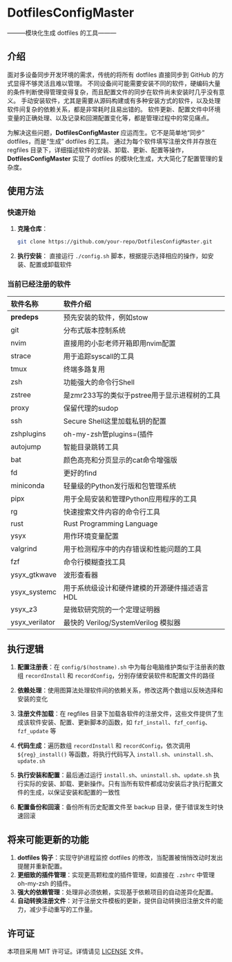 # DotfilesConfigMaster

———模块化生成 dotfiles 的工具———

## 介绍

面对多设备同步开发环境的需求，传统的将所有 dotfiles 直接同步到 GitHub 的方式显得不够灵活且难以管理。
不同设备间可能需要安装不同的软件，硬编码大量的条件判断使得管理变得复杂，而且配置文件的同步在软件尚未安装时几乎没有意义。
手动安装软件，尤其是需要从源码构建或有多种安装方式的软件，以及处理软件间复杂的依赖关系，都是非常耗时且易出错的。
软件更新、配置文件中环境变量的正确处理、以及记录和回溯配置变化等，都是管理过程中的常见痛点。

为解决这些问题，**DotfilesConfigMaster** 应运而生。它不是简单地“同步” dotfiles，而是“生成” dotfiles 的工具。
通过为每个软件填写注册文件并存放在 regfiles 目录下，详细描述软件的安装、卸载、更新、配置等操作，
**DotfilesConfigMaster** 实现了 dotfiles 的模块化生成，大大简化了配置管理的复杂度。

## 使用方法

### 快速开始

1. **克隆仓库**：
   ```bash
   git clone https://github.com/your-repo/DotfilesConfigMaster.git
   ```

2. **执行安装**：
   直接运行 `./config.sh` 脚本，根据提示选择相应的操作，如安装、配置或卸载软件
   
### 当前已经注册的软件

| 软件名称 | 软件介绍 |
| :--------- | :--------------------------------------------------- |
| __predeps__ | 预先安装的软件，例如stow |
| git | 分布式版本控制系统 |
| nvim | 直接用的小彭老师开箱即用nvim配置 |
| strace | 用于追踪syscall的工具 |
| tmux | 终端多路复用 |
| zsh | 功能强大的命令行Shell |
| zstree | 是zmr233写的类似于pstree用于显示进程树的工具 |
| proxy | 保留代理的sudop |
| ssh | Secure Shell这里加载私钥的配置 |
| zshplugins | oh-my-zsh管plugins=(插件 |
| autojump | 智能目录跳转工具 |
| bat | 颜色高亮和分页显示的cat命令增强版 |
| fd | 更好的find |
| miniconda | 轻量级的Python发行版和包管理系统 |
| pipx | 用于全局安装和管理Python应用程序的工具 |
| rg | 快速搜索文件内容的命令行工具 |
| rust | Rust Programming Language |
| ysyx | 用作环境变量配置 |
| valgrind | 用于检测程序中的内存错误和性能问题的工具 |
| fzf | 命令行模糊查找工具 |
| ysyx_gtkwave | 波形查看器 |
| ysyx_systemc | 用于系统级设计和硬件建模的开源硬件描述语言HDL |
| ysyx_z3 | 是微软研究院的一个定理证明器 |
| ysyx_verilator | 最快的 Verilog/SystemVerilog 模拟器 |

## 执行逻辑

1. **配置注册表**：在 `config/$(hostname).sh` 中为每台电脑维护类似于注册表的数组 `recordInstall` 和 `recordConfig`，分别存储安装软件和配置文件的路径

2. **依赖处理**：使用图算法处理软件间的依赖关系，修改这两个数组以反映选择和安装的变化

3. **注册文件加载**：在 regfiles 目录下加载各软件的注册文件，这些文件提供了生成该软件安装、配置、更新脚本的函数，如 `fzf_install`、`fzf_config`、`fzf_update` 等

4. **代码生成**：遍历数组 `recordInstall` 和 `recordConfig`，依次调用 `${reg}_install()` 等函数，将执行代码写入 `install.sh`、`uninstall.sh`、`update.sh`

5. **执行安装和配置**：最后通过运行 `install.sh`、`uninstall.sh`、`update.sh` 执行实际的安装、卸载、更新操作。只有当所有软件都成功安装后才执行配置文件的生成，以保证安装和配置的一致性

6. **配置备份和回滚**：备份所有历史配置文件至 backup 目录，便于错误发生时快速回滚

## 将来可能更新的功能

1. **dotfiles 钩子**：实现守护进程监控 dotfiles 的修改，当配置被悄悄改动时发出提醒并重新配置。
2. **更细致的插件管理**：实现更高颗粒度的插件管理，如直接在 `.zshrc` 中管理 oh-my-zsh 的插件。
3. **强大的依赖管理**：处理非必须依赖，实现基于依赖项目的自动差异化配置。
4. **自动转换注册文件**：对于注册文件模板的更新，提供自动转换旧注册文件的能力，减少手动重写的工作量。

## 许可证

本项目采用 MIT 许可证。详情请见 [LICENSE](LICENSE) 文件。


